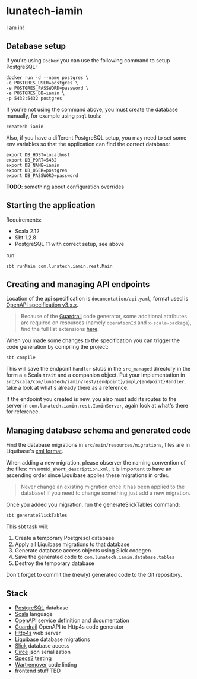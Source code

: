 # lunatech-iamin

I am in!

## Database setup

If you're using `Docker` you can use the following command to setup PostgreSQL:

```
docker run -d --name postgres \
-e POSTGRES_USER=postgres \
-e POSTGRES_PASSWORD=password \
-e POSTGRES_DB=iamin \
-p 5432:5432 postgres
```

If you're not using the command above, you must create the database manually, for example using `psql` tools:

```
createdb iamin
```

Also, if you have a different PostgreSQL setup, you may need to set some env variables so that the application can find the correct database:

```
export DB_HOST=localhost
export DB_PORT=5432
export DB_NAME=iamin
export DB_USER=postgres
export DB_PASSWORD=password
```

**TODO**: something about configuration overrides


## Starting the application

Requirements:

- Scala 2.12
- Sbt 1.2.8
- PostgreSQL 11 with correct setup, see above

run:

```
sbt runMain com.lunatech.iamin.rest.Main
```


## Creating and managing API endpoints

Location of the api specification is `documentation/api.yaml`, format used is [OpenAPI specification v3.x.x](https://swagger.io/specification).

>Because of the [Guardrail](https://github.com/twilio/guardrail) code generator, some additional attributes are required on resources (namely `operationId` and `x-scala-package`), find the full list extensions [here](https://github.com/twilio/guardrail/blob/master/docs/book.md#guardrail-extensions).

When you made some changes to the specification you can trigger the code generation by compiling the project:

```
sbt compile
```
This will save the endpoint `Handler` stubs in the `src_managed` directory in the form a a Scala `trait` and a companion object.
Put your implementation in `src/scala/com/lunatech/iamin/rest/{endpoint}/impl/{endpoint}Handler`, take a look at what's already there as a reference.

If the endpoint you created is new, you also must add its routes to the server in `com.lunatech.iamin.rest.IaminServer`, again look at what's there for reference.


## Managing database schema and generated code

Find the database migrations in `src/main/resources/migrations`, files are in Liquibase's [xml format](https://www.liquibase.org/documentation/xml_format.html).

When adding a new migration, please observer the naming convention of the files: `YYYYMMdd_short_description.xml`, it is important to have an ascending order since Liquibase applies these migrations in order.

> Never change an existing migration once it has been applied to the database! If you need to change something just add a new migration.

Once you added you migration, run the generateSlickTables command:

```
sbt generateSlickTables
```
This sbt task will:

1. Create a temporary Postgresql database
2. Apply all Liquibase migrations to that database
3. Generate database access objects using Slick codegen
4. Save the generated code to `com.lunatech.iamin.database.tables`
5. Destroy the temporary database

Don't forget to commit the (newly) generated code to the Git repository.


## Stack

- [PostgreSQL](https://www.postgresql.org) database
- [Scala](https://www.scala-lang.org) language
- [OpenAPI](https://swagger.io) service definition and documentation
- [Guardrail](https://github.com/twilio/guardrail) OpenAPI to Http4s code generator
- [Http4s](https://http4s.org) web server
- [Liquibase](https://www.liquibase.org) database migrations
- [Slick](http://slick.lightbend.com) database access
- [Circe](https://circe.github.io/circe) json serialization
- [Specs2](https://etorreborre.github.io/specs2/) testing
- [Wartremover](http://www.wartremover.org) code linting
- frontend stuff TBD